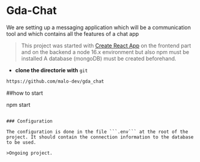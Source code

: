 <h1>Gda-Chat</h1>

<p>We are setting up a messaging application which will be a communication tool and which contains all the features of a chat app</p>


> This project was started with [Create React App](https://github.com/facebook/create-react-app) on the frontend part and on the backend a node 16.x environment but also npm must be installed
> A database (mongoDB) must be created beforehand.

* __clone the directorie with__ ```git```

```bash
https://github.com/malo-dev/gda_chat


```

##how to start

npm start
```

### Configuration

The configuration is done in the file ```.env``` at the root of the project. It should contain the connection information to the database to be used.

>Ongoing project.
